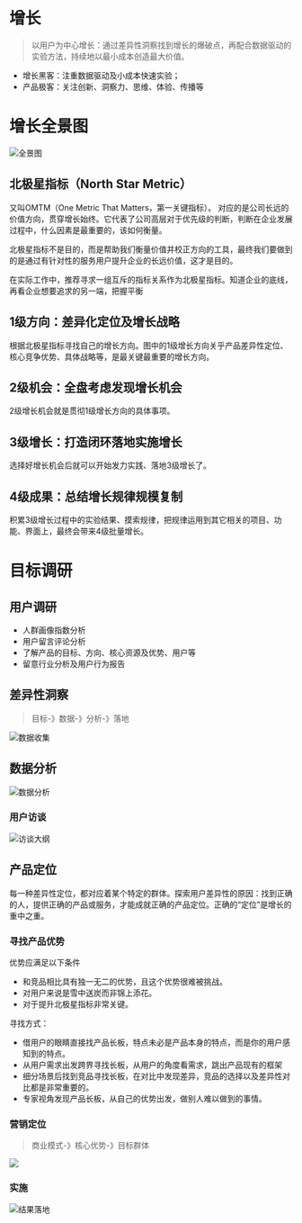 # 增长
> 以用户为中心增长：通过差异性洞察找到增长的爆破点，再配合数据驱动的实验方法，持续地以最小成本创造最大价值。
* 增长黑客：注重数据驱动及小成本快速实验；
* 产品极客：关注创新、洞察力、思维、体验、传播等

# 增长全景图
![全景图](assets/9AF53F6C-A5E4-4A04-BC27-2299CA15D928.png)

## 北极星指标（North Star Metric）
又叫OMTM（One Metric That Matters，第一关键指标）。
对应的是公司长远的价值方向，贯穿增长始终。它代表了公司高层对于优先级的判断，判断在企业发展过程中，什么因素是最重要的，该如何衡量。

北极星指标不是目的，而是帮助我们衡量价值并校正方向的工具，最终我们要做到的是通过有针对性的服务用户提升企业的长远价值，这才是目的。

在实际工作中，推荐寻求一组互斥的指标关系作为北极星指标。知道企业的底线，再看企业想要追求的另一端，把握平衡
## 1级方向：差异化定位及增长战略
根据北极星指标寻找自己的增长方向。图中的1级增长方向关乎产品差异性定位、核心竞争优势、具体战略等，是最关键最重要的增长方向。
## 2级机会：全盘考虑发现增长机会
2级增长机会就是贯彻1级增长方向的具体事项。
## 3级增长：打造闭环落地实施增长
选择好增长机会后就可以开始发力实践、落地3级增长了。
## 4级成果：总结增长规律规模复制
积累3级增长过程中的实验结果、摸索规律，把规律运用到其它相关的项目、功能、界面上，最终会带来4级批量增长。

# 目标调研
## 用户调研
* 人群画像指数分析
* 用户留言评论分析
* 了解产品的目标、方向、核心资源及优势、用户等
* 留意行业分析及用户行为报告

## 差异性洞察
> 目标-》数据-》分析-》落地

![数据收集](assets/FE10D8D3-5F1A-4D38-8269-E9B152CB6858.png)

## 数据分析
![数据分析](assets/D691335D-2388-4F35-80B4-8B6525B625FE.png)
### 用户访谈
![访谈大纲](assets/B13903C9-AEBC-43A9-B745-7DD9FC317F9A.png)

## 产品定位
每一种差异性定位，都对应着某个特定的群体。探索用户差异性的原因：找到正确的人，提供正确的产品或服务，才能成就正确的产品定位。正确的“定位”是增长的重中之重。

### 寻找产品优势
优势应满足以下条件
* 和竞品相比具有独一无二的优势，且这个优势很难被挑战。
* 对用户来说是雪中送炭而非锦上添花。
* 对于提升北极星指标非常关键。

寻找方式：
* 借用户的眼睛直接找产品长板，特点未必是产品本身的特点，而是你的用户感知到的特点。
* 从用户需求出发跨界寻找长板，从用户的角度看需求，跳出产品现有的框架
* 细分场景后找到竞品寻找长板，在对比中发现差异，竞品的选择以及差异性对比都是非常重要的。
* 专家视角发现产品长板，从自己的优势出发，做别人难以做到的事情。

### 营销定位
> 商业模式-》核心优势-》目标群体

![](assets/9B7FC85D-1BF4-4BDB-9150-C25C00FF8BA3.png)


### 实施
![结果落地](assets/BC5EF58D-FFEB-41F8-A512-2DF30D8EDEBA.png)
